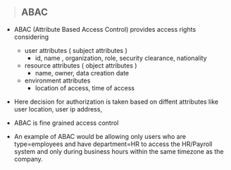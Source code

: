 > ## ABAC

- ABAC (Attribute Based Access Control) provides access rights considering 
  - user attributes ( subject attributes )
    - id, name , organization, role, security clearance, nationality
  - resource attributes ( object attributes )
    - name, owner, data creation date 
  - environment attributes
    - location of access, time of access

- Here decision for authorization is taken based on diffent attributes like user location, user ip address, 
- ABAC is fine grained access control

- An example of ABAC would be allowing only users who are type=employees and have department=HR to access the HR/Payroll system and only during business hours within the same timezone as the company.
